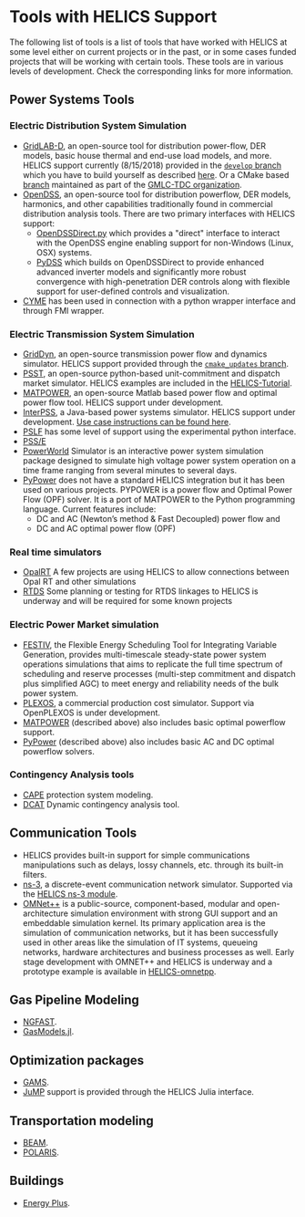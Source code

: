 # Tools with HELICS Support

The following list of tools is a list of tools that have worked with HELICS at some level either on current projects or in the past, or in some cases funded projects that will be working with certain tools.
These tools are in various levels of development.
Check the corresponding links for more information.

## Power Systems Tools

### Electric Distribution System Simulation

- [GridLAB-D](https://www.gridlabd.org/), an open-source tool for distribution power-flow, DER models, basic house thermal and end-use load models, and more. HELICS support currently (8/15/2018) provided in the [`develop` branch](https://github.com/gridlab-d/gridlab-d/tree/develop) which you have to build yourself as described [here](https://github.com/GMLC-TDC/HELICS-Tutorial/tree/master/setup). Or a CMake based [branch](https://github.com/GMLC-TDC/gridlab-d) maintained as part of the [GMLC-TDC organization](https://github.com/GMLC-TDC).
- [OpenDSS](https://smartgrid.epri.com/SimulationTool.aspx), an open-source tool for distribution powerflow, DER models, harmonics, and other capabilities traditionally found in commercial distribution analysis tools. There are two primary interfaces with HELICS support:
  - [OpenDSSDirect.py](https://github.com/dss-extensions/OpenDSSDirect.py) which provides a "direct" interface to interact with the OpenDSS engine enabling support for non-Windows (Linux, OSX) systems.
  - [PyDSS](https://github.com/NREL/PyDSS) which builds on OpenDSSDirect to provide enhanced advanced inverter models and significantly more robust convergence with high-penetration DER controls along with flexible support for user-defined controls and visualization.
- [CYME](http://www.cyme.com/software/cymdist/) has been used in connection with a python wrapper interface and through FMI wrapper.

### Electric Transmission System Simulation

- [GridDyn](https://github.com/LLNL/GridDyn), an open-source transmission power flow and dynamics simulator. HELICS support provided through the [`cmake_updates` branch](https://github.com/LLNL/GridDyn/tree/cmake_update).
- [PSST](https://github.com/kdheepak/psst), an open-source python-based unit-commitment and dispatch market simulator. HELICS examples are included in the [HELICS-Tutorial](https://github.com/GMLC-TDC/HELICS-Tutorial).
- [MATPOWER](http://www.pserc.cornell.edu/matpower/), an open-source Matlab based power flow and optimal power flow tool. HELICS support under development.
- [InterPSS](http://www.interpss.org/), a Java-based power systems simulator. HELICS support under development. [Use case instructions can be found here](https://gmlc-tdc.github.io/HELICS-Use-Cases/PNNL-TD-Dynamic-Load/index.html).
- [PSLF](https://github.com/GMLC-TDC/PSLF-wrapper) has some level of support using the experimental python interface.
- [PSS/E](https://new.siemens.com/global/en/products/energy/services/transmission-distribution-smart-grid/consulting-and-planning/pss-software/pss-e.html)
- [PowerWorld](https://www.powerworld.com/) Simulator is an interactive power system simulation package designed to simulate high voltage power system operation on a time frame ranging from several minutes to several days.
- [PyPower](https://pypi.org/project/PYPOWER/) does not have a standard HELICS integration but it has been used on various projects. PYPOWER is a power flow and Optimal Power Flow (OPF) solver. It is a port of MATPOWER to the Python programming language. Current features include:
  - DC and AC (Newton’s method & Fast Decoupled) power flow and
  - DC and AC optimal power flow (OPF)

### Real time simulators

- [OpalRT](https://www.opal-rt.com/hardware-in-the-loop/) A few projects are using HELICS to allow connections between Opal RT and other simulations
- [RTDS](https://www.rtds.com/) Some planning or testing for RTDS linkages to HELICS is underway and will be required for some known projects

### Electric Power Market simulation

- [FESTIV](https://github.com/NREL/FESTIV_MODEL), the Flexible Energy Scheduling Tool for Integrating Variable Generation, provides multi-timescale steady-state power system operations simulations that aims to replicate the full time spectrum of scheduling and reserve processes (multi-step commitment and dispatch plus simplified AGC) to meet energy and reliability needs of the bulk power system.
- [PLEXOS](https://energyexemplar.com/solutions/plexos/), a commercial production cost simulator. Support via OpenPLEXOS is under development.
- [MATPOWER](http://www.pserc.cornell.edu/matpower/) (described above) also includes basic optimal powerflow support.
- [PyPower](https://pypi.org/project/PYPOWER/) (described above) also includes basic AC and DC optimal powerflow solvers.

### Contingency Analysis tools

- [CAPE](https://new.siemens.com/global/en/products/energy/services/transmission-distribution-smart-grid/consulting-and-planning/pss-software/psscape.html) protection system modeling.
- [DCAT](https://www.pnnl.gov/main/publications/external/technical_reports/PNNL-26197.pdf) Dynamic contingency analysis tool.

## Communication Tools

- HELICS provides built-in support for simple communications manipulations such as delays, lossy channels, etc. through its built-in filters.
- [ns-3](https://www.nsnam.org/), a discrete-event communication network simulator. Supported via the [HELICS ns-3 module](https://github.com/GMLC-TDC/helics-ns3).
- [OMNet++](https://omnetpp.org/) is a public-source, component-based, modular and open-architecture simulation environment with strong GUI support and an embeddable simulation kernel. Its primary application area is the simulation of communication networks, but it has been successfully used in other areas like the simulation of IT systems, queueing networks, hardware architectures and business processes as well.
  Early stage development with OMNET++ and HELICS is underway and a prototype example is available in [HELICS-omnetpp](https://github.com/GMLC-TDC/helics-omnetpp).

## Gas Pipeline Modeling

- [NGFAST](http://citeseerx.ist.psu.edu/viewdoc/summary?doi=10.1.1.172.1169).
- [GasModels.jl](https://github.com/lanl-ansi/GasModels.jl).

## Optimization packages

- [GAMS](https://www.gams.com/).
- [JuMP](https://www.juliaopt.org/) support is provided through the HELICS Julia interface.

## Transportation modeling

- [BEAM](http://beam.lbl.gov/).
- [POLARIS](https://www.anl.gov/es/polaris-transportation-system-simulation-tool).

## Buildings

- [Energy Plus](https://energyplus.net/).
